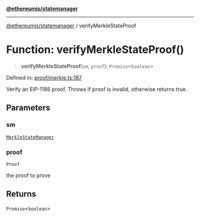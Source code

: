 [**@ethereumjs/statemanager**](../README.md)

***

[@ethereumjs/statemanager](../README.md) / verifyMerkleStateProof

# Function: verifyMerkleStateProof()

> **verifyMerkleStateProof**(`sm`, `proof`): `Promise`\<`boolean`\>

Defined in: [proof/merkle.ts:187](https://github.com/ethereumjs/ethereumjs-monorepo/blob/master/packages/statemanager/src/proof/merkle.ts#L187)

Verify an EIP-1186 proof. Throws if proof is invalid, otherwise returns true.

## Parameters

### sm

[`MerkleStateManager`](../classes/MerkleStateManager.md)

### proof

`Proof`

the proof to prove

## Returns

`Promise`\<`boolean`\>
